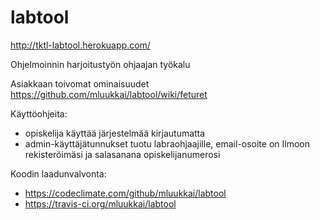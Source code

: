 labtool
=======

http://tktl-labtool.herokuapp.com/

Ohjelmoinnin harjoitustyön ohjaajan työkalu

Asiakkaan toivomat ominaisuudet https://github.com/mluukkai/labtool/wiki/feturet

Käyttöohjeita:

- opiskelija käyttää järjestelmää kirjautumatta
- admin-käyttäjätunnukset tuotu labraohjaajille, email-osoite on Ilmoon rekisteröimäsi ja salasanana opiskelijanumerosi

Koodin laadunvalvonta:

- https://codeclimate.com/github/mluukkai/labtool
- https://travis-ci.org/mluukkai/labtool

